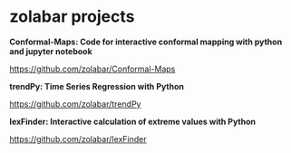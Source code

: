 # zolabar projects

**Conformal-Maps: Code for interactive conformal mapping with python and jupyter notebook**

https://github.com/zolabar/Conformal-Maps

**trendPy: Time Series Regression with Python**

https://github.com/zolabar/trendPy

**IexFinder: Interactive calculation of extreme values with Python**

https://github.com/zolabar/IexFinder
